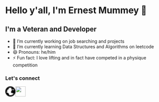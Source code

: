 # Hello y'all, I'm Ernest Mummey 👋

## I'm a Veteran and Developer 
- 🔭 I’m currently working on job searching and projects
- 🌱 I’m currently learning Data Structures and Algorithms on leetcode
- 😄 Pronouns: he/him
- ⚡ Fun fact: I love lifting and in fact have competed in a physique competition

### Let's connect
[<img align="left" height="32"  width="32px" hex="#0A66C2" alt="portfolio" src="https://raw.githubusercontent.com/iconic/open-iconic/master/svg/globe.svg" />][website]
[<img align="left" height="32" width="32" src="https://cdn.jsdelivr.net/npm/simple-icons@v6/icons/linkedin.svg" />][linkedIn]



[website]: https://ernestmummey.github.io/
[linkedIn]: https://www.linkedin.com/in/ernest-mummey/